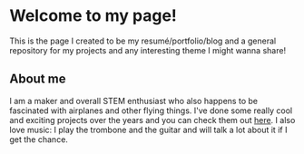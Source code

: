 # Welcome to my page!

This is the page I created to be my resumé/portfolio/blog and a general repository for my projects and any interesting theme I might wanna share!

## About me

I am a maker and overall STEM enthusiast who also happens to be fascinated with airplanes and other flying things. I've done some really cool and exciting projects over the years and you can check them out [here](). I also love music: I play the trombone and the guitar and will talk a lot about it if I get the chance.
